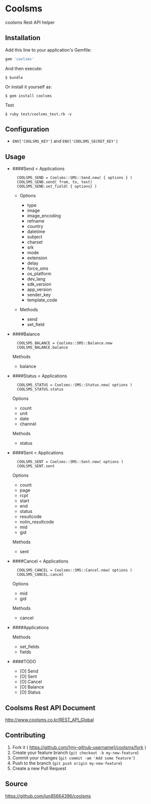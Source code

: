 # Coolsms

coolsms Rest API helper

## Installation

Add this line to your application's Gemfile:

```ruby
gem 'coolsms'
```

And then execute:

    $ bundle

Or install it yourself as:

    $ gem install coolsms

Test

    $ ruby test/coolsms_test.rb -v

## Configuration

- `ENV['COOLSMS_KEY']` and `ENV['COOLSMS_SECRET_KEY']`

## Usage 

- ####Send < Applications

        COOLSMS_SEND = Coolsms::SMS::Send.new( { options } )
        COOLSMS_SEND.send( from, to, text)
        COOLSMS_SEND.set_field( { options} )

  * Options
    - type
    - image
    - image_encoding
    - refname
    - country
    - datetime
    - subject
    - charset
    - srk
    - mode
    - extension
    - delay
    - force_sms
    - os_platform
    - dev_lang
    - sdk_version
    - app_version
    - sender_key
    - template_code

  * Methods
    - send
    - set_field
    
- ####Balance

        COOLSMS_BALANCE = Coolsms::SMS::Balance.new
        COOLSMS_BALANCE.balance
    
    Methods
    - balance

- ####Status < Applications

        COOLSMS_STATUS = Coolsms::SMS::Status.new( options )
        COOLSMS_STATUS.status
    Options
    - count
    - unit
    - date
    - channel
    
    Methods
    - status

- ####Sent < Applications

        COOLSMS_SENT = Coolsms::SMS::Sent.new( options )
        COOLSMS_SENT.sent
    Options
    - count
    - page
    - rcpt
    - start
    - end
    - status
    - resultcode
    - notin_resultcode
    - mid
    - gid
    
    Methods
    - sent

- ####Cancel < Applications
 
        COOLSMS_CANCEL = Coolsms::SMS::Cancel.new( options )
        COOLSMS_CANCEL.cancel

    Options
    - mid
    - gid
    
    Methods
    - cancel
    
- ####Applications

    Methods
    - set_fields
    - fields
    
- ####TODO

    - [O] Send
    - [O] Sent
    - [O] Cancel
    - [O] Balance
    - [O] Status

## Coolsms Rest API Document

http://www.coolsms.co.kr/REST_API_Global

## Contributing

1. Fork it ( https://github.com/[my-github-username]/coolsms/fork )
2. Create your feature branch (`git checkout -b my-new-feature`)
3. Commit your changes (`git commit -am 'Add some feature'`)
4. Push to the branch (`git push origin my-new-feature`)
5. Create a new Pull Request

## Source

https://github.com/jun85664396/coolsms
